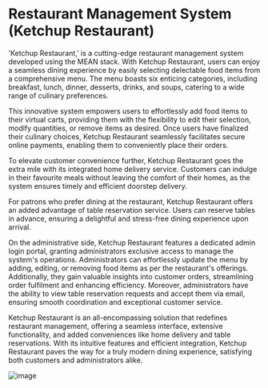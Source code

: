 # Restaurant Management System   (Ketchup Restaurant)

'Ketchup Restaurant,' is a cutting-edge restaurant management system developed using the MEAN stack. With Ketchup Restaurant, users can enjoy a seamless dining experience by easily selecting delectable food items from a comprehensive menu. The menu boasts six enticing categories, including breakfast, lunch, dinner, desserts, drinks, and soups, catering to a wide range of culinary preferences.

This innovative system empowers users to effortlessly add food items to their virtual carts, providing them with the flexibility to edit their selection, modify quantities, or remove items as desired. Once users have finalized their culinary choices, Ketchup Restaurant seamlessly facilitates secure online payments, enabling them to conveniently place their orders.

To elevate customer convenience further, Ketchup Restaurant goes the extra mile with its integrated home delivery service. Customers can indulge in their favourite meals without leaving the comfort of their homes, as the system ensures timely and efficient doorstep delivery.

For patrons who prefer dining at the restaurant, Ketchup Restaurant offers an added advantage of table reservation service. Users can reserve tables in advance, ensuring a delightful and stress-free dining experience upon arrival.

On the administrative side, Ketchup Restaurant features a dedicated admin login portal, granting administrators exclusive access to manage the system's operations. Administrators can effortlessly update the menu by adding, editing, or removing food items as per the restaurant's offerings. Additionally, they gain valuable insights into customer orders, streamlining order fulfilment and enhancing efficiency. Moreover, administrators have the ability to view table reservation requests and accept them via email, ensuring smooth coordination and exceptional customer service.

Ketchup Restaurant is an all-encompassing solution that redefines restaurant management, offering a seamless interface, extensive functionality, and added conveniences like home delivery and table reservations. With its intuitive features and efficient integration, Ketchup Restaurant paves the way for a truly modern dining experience, satisfying both customers and administrators alike.


![image](https://github.com/binuka02/Restaurant_Management_System/assets/76623940/f34565d0-8cbd-4754-94d8-0e29dc8dd8a3)


